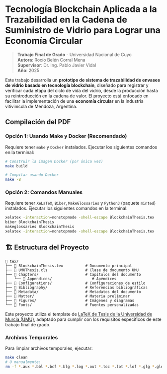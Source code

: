 # Tecnología Blockchain Aplicada a la Trazabilidad en la Cadena de Suministro de Vidrio para Lograr una Economía Circular

> **Trabajo Final de Grado** - Universidad Nacional de Cuyo  
> **Autora**: Rocío Belén Corral Mena  
> **Supervisor**: Dr. Ing. Pablo Javier Vidal  
> **Año**: 2025

Este trabajo desarrolla un **prototipo de sistema de trazabilidad de envases de vidrio basado en tecnología blockchain**, diseñado para registrar y verificar cada etapa del ciclo de vida del vidrio, desde la producción hasta su reintroducción en la cadena de valor. El proyecto está enfocado en facilitar la implementación de una **economía circular** en la industria vitivinícola de Mendoza, Argentina.

## Compilación del PDF

### Opción 1: Usando Make y Docker (Recomendado)

Requiere tener `make` y `Docker` instalados. Ejecutar los siguientes comandos en la terminal:

```bash
# Construir la imagen Docker (por única vez)
make build

# Compilar usando Docker
make -B
```

### Opción 2: Comandos Manuales

Requiere tener `XeLaTeX`, `Biber`, `MakeGlossaries` y `Python3` (paquete `minted`) instalados. Ejecutar los siguientes comandos en la terminal:

```bash
xelatex -interaction=nonstopmode -shell-escape BlockchainThesis.tex
biber BlockchainThesis
makeglossaries BlockchainThesis
xelatex -interaction=nonstopmode -shell-escape BlockchainThesis.tex
```

## 🏗️ Estructura del Proyecto

```
📁 tex/
├── 📄 BlockchainThesis.tex          # Documento principal
├── 📄 UMUThesis.cls                 # Clase de documento UMU
├── 📁 Chapters/                     # Capítulos del documento
│   └── 📁 Appendices/                  # Apéndices
├── 📁 Configurations/               # Configuraciones de estilo
├── 📁 Bibliography/                 # Referencias bibliográficas
├── 📁 Metadata/                     # Metadatos del documento
├── 📁 Matter/                       # Materia preliminar
├── 📁 Figures/                      # Imágenes y diagramas
└── 📁 Fonts/                        # Fuentes personalizadas
```

Este proyecto utiliza el template de [LaTeX de Tesis de la Universidad de Murcia (UMU)](https://www.overleaf.com/latex/templates/tesis-universidad-de-murcia-umu/fdtnqcmbxndr), adaptado para cumplir con los requisitos específicos de este trabajo final de grado.

### Archivos Temporales

Para limpiar archivos temporales, ejecutar:

```bash
make clean
# O manualmente:
rm -f *.aux *.bbl *.bcf *.blg *.log *.out *.toc *.lot *.lof *.glg *.glo *.gls *.ist
```
